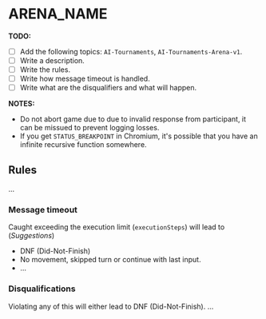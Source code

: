 # ARENA_NAME
**TODO:**
- [ ] Add the following topics: `AI-Tournaments`, `AI-Tournaments-Arena-v1`.
- [ ] Write a description.
- [ ] Write the rules.
- [ ] Write how message timeout is handled.
- [ ] Write what are the disqualifiers and what will happen.

**NOTES:**
- Do not abort game due to due to invalid response from participant, it can be missued to prevent logging losses.
- If you get `STATUS_BREAKPOINT` in Chromium, it's possible that you have an infinite recursive function somewhere.

## Rules
...

### Message timeout
Caught exceeding the execution limit (`executionSteps`) will lead to
<br>(_Suggestions_)
- DNF (Did-Not-Finish)
- No movement, skipped turn or continue with last input.
- ...

### Disqualifications
Violating any of this will either lead to DNF (Did-Not-Finish).
...
